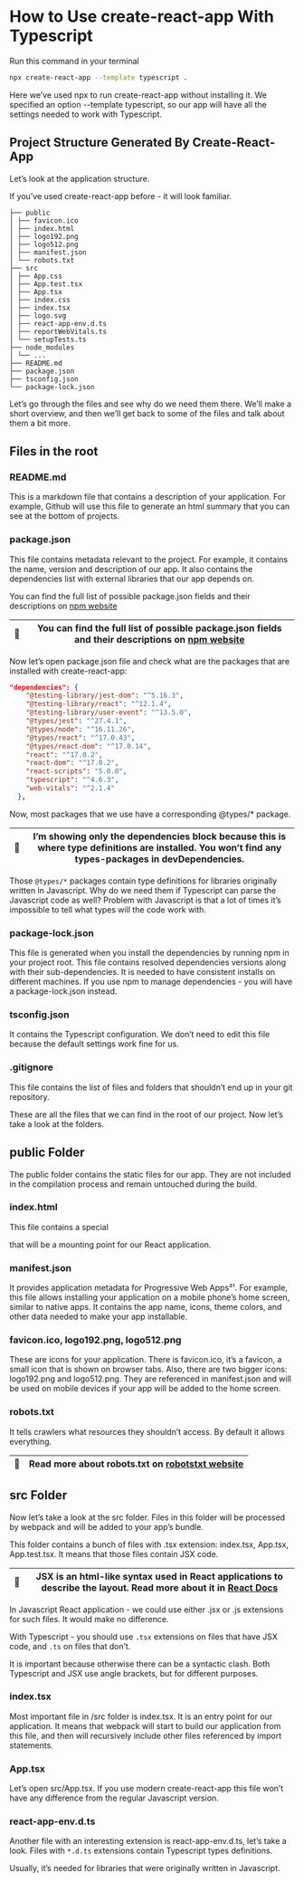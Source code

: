 # How to Use create-react-app With Typescript

Run this command in your terminal

```sh
npx create-react-app --template typescript .
```

Here we’ve used npx to run create-react-app without installing it. We specified an
option --template typescript, so our app will have all the settings needed to work
with Typescript.

## Project Structure Generated By Create-React-App

Let’s look at the application structure.

If you’ve used create-react-app before - it will look familiar.

```
├── public
│ ├── favicon.ico
│ ├── index.html
│ ├── logo192.png
│ ├── logo512.png
│ ├── manifest.json
│ └── robots.txt
├── src
│ ├── App.css
│ ├── App.test.tsx
│ ├── App.tsx
│ ├── index.css
│ ├── index.tsx
│ ├── logo.svg
│ ├── react-app-env.d.ts
│ ├── reportWebVitals.ts
│ └── setupTests.ts
├── node_modules
│ └── ...
├── README.md
├── package.json
├── tsconfig.json
└── package-lock.json
```

Let’s go through the files and see why do we need them there. We’ll make a short
overview, and then we’ll get back to some of the files and talk about them a bit more.

## Files in the root

### README.md

This is a markdown file that contains a description of your application.
For example, Github will use this file to generate an html summary that you can see
at the bottom of projects.

### package.json

This file contains metadata relevant to the project. For example,
it contains the name, version and description of our app. It also contains the
dependencies list with external libraries that our app depends on.

You can find the full list of possible package.json fields and their descriptions
on [npm website](https://docs.npmjs.com/files/package.json)

| 📝  | You can find the full list of possible package.json fields and their descriptions on [npm website](https://docs.npmjs.com/files/package.json) |
| --- | --------------------------------------------------------------------------------------------------------------------------------------------- |

Now let’s open package.json file and check what are the packages that are installed
with create-react-app:

```json
"dependencies": {
    "@testing-library/jest-dom": "^5.16.3",
    "@testing-library/react": "^12.1.4",
    "@testing-library/user-event": "^13.5.0",
    "@types/jest": "^27.4.1",
    "@types/node": "^16.11.26",
    "@types/react": "^17.0.43",
    "@types/react-dom": "^17.0.14",
    "react": "^17.0.2",
    "react-dom": "^17.0.2",
    "react-scripts": "5.0.0",
    "typescript": "^4.6.3",
    "web-vitals": "^2.1.4"
  },
```

Now, most packages that we use have a corresponding @types/\* package.

| 📝  | I’m showing only the dependencies block because this is where type definitions are installed. You won’t find any types-packages in devDependencies. |
| --- | --------------------------------------------------------------------------------------------------------------------------------------------------- |

Those `@types/*` packages contain type definitions for libraries originally written in
Javascript. Why do we need them if Typescript can parse the Javascript code as well?
Problem with Javascript is that a lot of times it’s impossible to tell what types will
the code work with.

### package-lock.json

This file is generated when you install the dependencies by running npm
in your project root. This file contains resolved dependencies versions along with
their sub-dependencies. It is needed to have consistent installs on different machines.
If you use npm to manage dependencies - you will have a package-lock.json instead.

### tsconfig.json

It contains the Typescript configuration. We don’t need to edit this
file because the default settings work fine for us.

### .gitignore

This file contains the list of files and folders that shouldn’t end up in your
git repository.

These are all the files that we can find in the root of our project. Now let’s take a
look at the folders.

## public Folder

The public folder contains the static files for our app. They are not included in the
compilation process and remain untouched during the build.

### index.html

This file contains a special <div id="root"> that will be a mounting
point for our React application.

### manifest.json

It provides application metadata for Progressive Web Apps³¹. For
example, this file allows installing your application on a mobile phone’s home screen,
similar to native apps. It contains the app name, icons, theme colors, and other data
needed to make your app installable.

### favicon.ico, logo192.png, logo512.png

These are icons for your application. There
is favicon.ico, it’s a favicon, a small icon that is shown on browser tabs. Also,
there are two bigger icons: logo192.png and logo512.png. They are referenced in
manifest.json and will be used on mobile devices if your app will be added to the
home screen.

### robots.txt

It tells crawlers what resources they shouldn’t access. By default it allows
everything.

| 📝  | Read more about robots.txt on [robotstxt website](https://www.robotstxt.org/robotstxt.html) |
| --- | ------------------------------------------------------------------------------------------- |

## src Folder

Now let’s take a look at the src folder. Files in this folder will be processed by webpack
and will be added to your app’s bundle.

This folder contains a bunch of files with .tsx extension: index.tsx, App.tsx,
App.test.tsx. It means that those files contain JSX code.

| 📝  | JSX is an html-like syntax used in React applications to describe the layout. Read more about it in [React Docs](https://reactjs.org/docs/introducing-jsx.html) |
| --- | --------------------------------------------------------------------------------------------------------------------------------------------------------------- |

In Javascript React application - we could use either .jsx or .js extensions for such
files. It would make no difference.

With Typescript - you should use `.tsx` extensions on files that have JSX code, and
`.ts` on files that don’t.

It is important because otherwise there can be a syntactic clash. Both Typescript and
JSX use angle brackets, but for different purposes.

### index.tsx

Most important file in /src folder is index.tsx. It is an entry point for our application.
It means that webpack will start to build our application from this file, and then will
recursively include other files referenced by import statements.

### App.tsx

Let’s open src/App.tsx. If you use modern create-react-app this file won’t have
any difference from the regular Javascript version.

### react-app-env.d.ts

Another file with an interesting extension is react-app-env.d.ts, let’s take a look.
Files with `*.d.ts` extensions contain Typescript types definitions.

Usually, it’s needed
for libraries that were originally written in Javascript.
